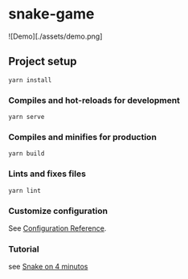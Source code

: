 # snake-game

![Demo][./assets/demo.png]

## Project setup
```
yarn install
```

### Compiles and hot-reloads for development
```
yarn serve
```

### Compiles and minifies for production
```
yarn build
```

### Lints and fixes files
```
yarn lint
```

### Customize configuration
See [Configuration Reference](https://cli.vuejs.org/config/).


### Tutorial
see [Snake on 4 minutos](https://medium.com/@rasso92/creando-el-juego-de-snake-en-4-minutos-con-vue-js-12900cdab2e4)
